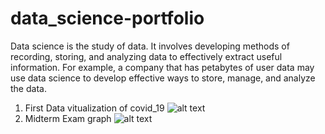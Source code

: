 # data_science-portfolio
Data science is the study of data. It involves developing methods of recording, storing, and analyzing data to effectively extract useful information. For example, a company that has petabytes of user data may use data science to develop effective ways to store, manage, and analyze the data.
1. First Data vitualization of covid_19
![alt text](https://github.com/SangSonyratt/data_science_portfolio/blob/main/Assignment3/covid_19_dataset.png?raw=true)
2. Midterm Exam graph 
![alt text](https://github.com/SangSonyratt/data_science_portfolio/blob/main/Midterm/sangsonyratt.png?raw=true)
